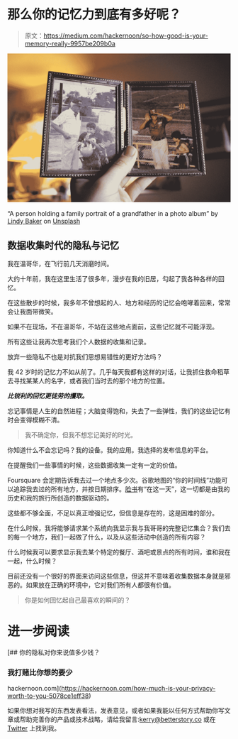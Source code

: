 # 那么你的记忆力到底有多好呢？

> 原文：<https://medium.com/hackernoon/so-how-good-is-your-memory-really-9957be209b0a>

![](img/4fd837f80e246a934dc06c06dae38973.png)

“A person holding a family portrait of a grandfather in a photo album” by [Lindy Baker](https://unsplash.com/@lindyjbaker?utm_source=medium&utm_medium=referral) on [Unsplash](https://unsplash.com?utm_source=medium&utm_medium=referral)

## 数据收集时代的隐私与记忆

我在温哥华，在飞行前几天消磨时间。

大约十年前，我在这里生活了很多年，漫步在我的旧居，勾起了我各种各样的回忆。

在这些散步的时候，我多年不曾想起的人、地方和经历的记忆会咆哮着回来，常常会让我面带微笑。

如果不在现场，不在温哥华，不站在这些地点面前，这些记忆就不可能浮现。

所有这些让我再次思考我们个人数据的收集和记录。

放弃一些隐私不也是对抗我们思想易错性的更好方法吗？

我 42 岁时的记忆力不如从前了。几乎每天我都有这样的对话，让我抓住救命稻草去寻找某某人的名字，或者我们当时去的那个地方的位置。

***比锐利的回忆更徒劳的攫取。***

忘记事情是人生的自然进程；大脑变得饱和，失去了一些弹性，我们的这些记忆有时会变得模糊不清。

> 我不确定你，但我不想忘记美好的时光。

你知道什么不会忘记吗？我的设备。我的应用。我选择的发布信息的平台。

在提醒我们一些事情的时候，这些数据收集一定有一定的价值。

Foursquare 会定期告诉我去过一个地点多少次。谷歌地图的“你的时间线”功能可以追踪我去过的所有地方，并按日期排序。[脸书](https://hackernoon.com/tagged/facebook)有“在这一天”，这一切都是由我的历史和我的旅行所创造的数据驱动的。

这些都不够全面，不足以真正增强记忆，但信息是存在的，这是困难的部分。

在什么时候，我将能够请求某个系统向我显示我与我哥哥的完整记忆集合？我们去的每一个地方，我们一起做了什么，以及从这些活动中创造的所有内容？

什么时候我可以要求显示我去某个特定的餐厅、酒吧或景点的所有时间，谁和我在一起，什么时候？

目前还没有一个很好的界面来访问这些信息，但这并不意味着收集数据本身就是邪恶的。如果放在正确的环境中，它对我们所有人都很有价值。

> 你是如何回忆起自己最喜欢的瞬间的？

# 进一步阅读

[](https://hackernoon.com/how-much-is-your-privacy-worth-to-you-5078ce1eff38) [## 你的隐私对你来说值多少钱？

### 我打赌比你想的要少

hackernoon.com](https://hackernoon.com/how-much-is-your-privacy-worth-to-you-5078ce1eff38) 

如果你想对我写的东西发表看法，发表意见，或者如果我能以任何方式帮助你写文章或帮助完善你的产品或技术战略，请给我留言:kerry@betterstory.co 或在 [Twitter](http://www.twitter.com/kmore) 上找到我。